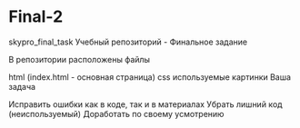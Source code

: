 # Final-2
skypro_final_task
Учебный репозиторий - Финальное задание

В репозитории расположены файлы

html (index.html - основная страница)
css
используемые картинки
Ваша задача

Исправить ошибки как в коде, так и в материалах
Убрать лишний код (неиспользуемый)
Доработать по своему усмотрению
